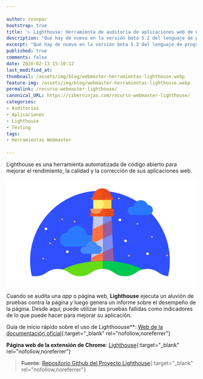```yaml
---

author: rosepac
bootstrap: true
title: '▷ Lighthouse: Herramienta de auditoría de aplicaciones web de Google'
description: "Qué hay de nuevo en la versión beta 5.2 del lenguaje de programación Swift"
excerpt: "Qué hay de nuevo en la versión beta 5.2 del lenguaje de programación Swift"
published: true
comments: false
date: 2020-02-13 15:10:12
last_modified_at: 
thumbnail: /assets/img/blog/webmaster-herramientas-lighthouse.webp
feature-img: /assets/img/blog/webmaster-herramientas-lighthouse.webp
permalink: /recurso-webmaster-lighthouse/
canonical_URL: https://ciberninjas.com/recurso-webmaster-lighthouse/
categories:
- Auditorías
- Aplicaciones
- Lighthouse
- Testing
tags:
- Herramientas Webmaster

---
```


Lighthouse es una herramienta automatizada de código abierto para mejorar el rendimiento, la calidad y la corrección de sus aplicaciones web.

![Lighthouse: Herramienta de auditoría de aplicaciones web de Google](/assets/img/blog/webmaster-herramientas-lighthouse.webp "Lighthouse: Herramienta de auditoría de aplicaciones web de Google")

Cuando se audita una _app_ o página web, **Lighthouse** ejecuta un aluvión de pruebas contra la página y luego genera un informe sobre el desempeño de la página. Desde aquí, puede utilizar las pruebas fallidas como indicadores de lo que puede hacer para mejorar su aplicación.

Guía de inicio rápido sobre el uso de Lighthoouse**: [Web de la documentación oficial](https://kutt.it/lighthouse){:target="_blank" rel="nofollow,noreferrer"}

**Página web de la extensión de Chrome**: [Lighthouse](https://kutt.it/lighthousegithub){:target="_blank" rel="nofollow,noreferrer"}

> **Fuente**\: [Repositorio Github del Proyecto Lighthouse](https://kutt.it/lighthousedoc){:target="_blank" rel="nofollow,noreferrer"}